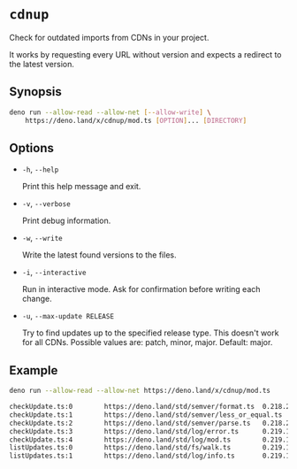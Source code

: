 # `cdnup`

Check for outdated imports from CDNs in your project.

It works by requesting every URL without version and expects a redirect to the latest version.

## Synopsis

```sh
deno run --allow-read --allow-net [--allow-write] \
    https://deno.land/x/cdnup/mod.ts [OPTION]... [DIRECTORY]
```

## Options

- `-h`, `--help`

  Print this help message and exit.

- `-v`, `--verbose`

  Print debug information.

- `-w`, `--write`

  Write the latest found versions to the files.

- `-i`, `--interactive`

  Run in interactive mode. Ask for confirmation before writing each change.

- `-u`, `--max-update RELEASE`

  Try to find updates up to the specified release type.
  This doesn't work for all CDNs.
  Possible values are: patch, minor, major.
  Default: major.

## Example

```sh
deno run --allow-read --allow-net https://deno.land/x/cdnup/mod.ts
```

```txt
checkUpdate.ts:0        https://deno.land/std/semver/format.ts  0.218.2 -> 0.220.1 (major)
checkUpdate.ts:1        https://deno.land/std/semver/less_or_equal.ts   0.218.2 -> 0.220.1 (major)
checkUpdate.ts:2        https://deno.land/std/semver/parse.ts   0.218.2 -> 0.220.1 (major)
checkUpdate.ts:3        https://deno.land/std/log/error.ts      0.219.1 -> 0.220.1 (major)
checkUpdate.ts:4        https://deno.land/std/log/mod.ts        0.219.1 -> 0.220.1 (major)
listUpdates.ts:0        https://deno.land/std/fs/walk.ts        0.219.1 -> 0.220.1 (major)
listUpdates.ts:1        https://deno.land/std/log/info.ts       0.219.1 -> 0.220.1 (major)
```
